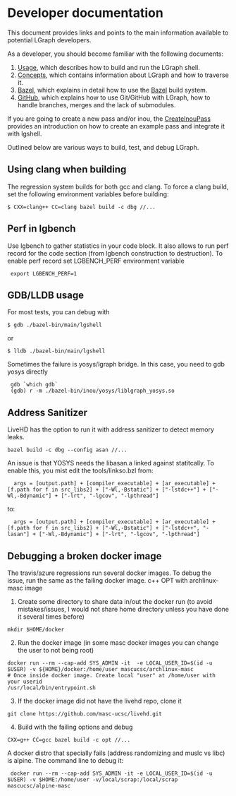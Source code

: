 # Developer documentation
This document provides links and points to the main information available to potential LGraph developers.

As a developer, you should become familiar with the following documents:
1. [Usage](./Usage.md), which describes how to build and run the LGraph shell.
2. [Concepts](./Concepts.md), which contains information about LGraph and how to traverse it.
3. [Bazel](./Bazel.md), which explains in detail how to use the [Bazel](https://bazel.build) build system.
4. [GitHub](./GitHub-use.md), which explains how to use Git/GitHub with LGraph, how to
handle branches, merges and the lack of submodules.

If you are going to create a new pass and/or inou, the
[CreateInouPass](./CreateInouPass.md) provides an introduction on how to create
an example pass and integrate it with lgshell.

Outlined below are various ways to build, test, and debug LGraph.

## Using clang when building

The regression system builds for both gcc and clang. To force a clang build, set the following environment variables before building:
```
$ CXX=clang++ CC=clang bazel build -c dbg //...
```
## Perf in lgbench

Use lgbench to gather statistics in your code block. It also allows to run perf record
for the code section (from lgbench construction to destruction). To enable perf record
set LGBENCH_PERF environment variable

     export LGBENCH_PERF=1

## GDB/LLDB usage

For most tests, you can debug with
```
$ gdb ./bazel-bin/main/lgshell
```
or
```
$ lldb ./bazel-bin/main/lgshell
```
Sometimes the failure is yosys/lgraph bridge. In this case, you need to gdb yosys directly

     gdb `which gdb`
     (gdb) r -m ./bazel-bin/inou/yosys/liblgraph_yosys.so 

## Address Sanitizer

LiveHD has the option to run it with address sanitizer to detect memory leaks.

```
bazel build -c dbg --config asan //...
```

An issue is that YOSYS needs the libasan.a linked against statitcally. To enable this, you mist edit the tools/linkso.bzl
from:

```
  args = [output.path] + [compiler_executable] + [ar_executable] + [f.path for f in src_libs2] + ["-Wl,-Bstatic"] + ["-lstdc++"] + ["-Wl,-Bdynamic"] + ["-lrt", "-lgcov", "-lpthread"]
```
to:
```
  args = [output.path] + [compiler_executable] + [ar_executable] + [f.path for f in src_libs2] + ["-Wl,-Bstatic"] + ["-lstdc++", "-lasan"] + ["-Wl,-Bdynamic"] + ["-lrt", "-lgcov", "-lpthread"]
```

## Debugging a broken docker image

The travis/azure regressions run several docker images. To debug the issue, run the same as the failing
docker image. c++ OPT with archlinux-masc image

1. Create some directory to share data in/out the docker run (to avoid
   mistakes/issues, I would not share home directory unless you have done it
   several times before)

```
mkdir $HOME/docker
```

2. Run the docker image (in some masc docker images you can change the user to not being root)

```
docker run --rm --cap-add SYS_ADMIN -it  -e LOCAL_USER_ID=$(id -u $USER) -v ${HOME}/docker:/home/user mascucsc/archlinux-masc                                                                                                                         
# Once inside docker image. Create local "user" at /home/user with your userid
/usr/local/bin/entrypoint.sh
```

3. If the docker image did not have the livehd repo, clone it
```
git clone https://github.com/masc-ucsc/livehd.git
```

4. Build with the failing options and debug
```
CXX=g++ CC=gcc bazel build -c opt //...
```

A docker distro that specially fails (address randomizing and muslc vs libc) is alpine. The command line to debug it:
```
 docker run --rm --cap-add SYS_ADMIN -it -e LOCAL_USER_ID=$(id -u $USER) -v $HOME:/home/user -v/local/scrap:/local/scrap mascucsc/alpine-masc
```

